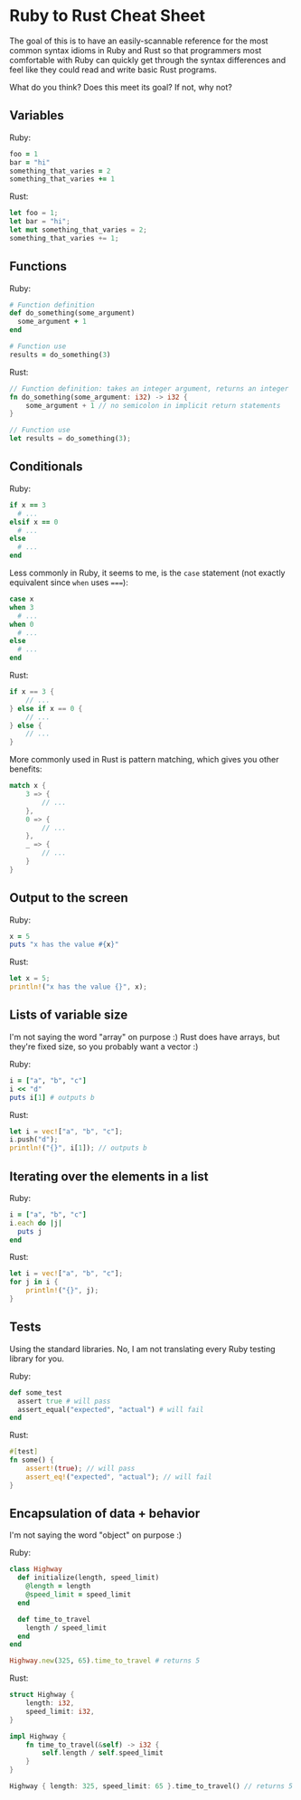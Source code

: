 # Ruby to Rust Cheat Sheet

The goal of this is to have an easily-scannable reference for the most common syntax idioms in Ruby and Rust so that programmers most comfortable with Ruby can quickly get through the syntax differences and feel like they could read and write basic Rust programs.

What do you think? Does this meet its goal? If not, why not?

## Variables

Ruby:

```ruby
foo = 1
bar = "hi"
something_that_varies = 2
something_that_varies += 1
```

Rust:

```rust
let foo = 1;
let bar = "hi";
let mut something_that_varies = 2;
something_that_varies += 1;
```

## Functions

Ruby:

```ruby
# Function definition
def do_something(some_argument)
  some_argument + 1
end

# Function use
results = do_something(3)
```

Rust:

```rust
// Function definition: takes an integer argument, returns an integer
fn do_something(some_argument: i32) -> i32 {
    some_argument + 1 // no semicolon in implicit return statements
}

// Function use
let results = do_something(3);
```

## Conditionals

Ruby:

```ruby
if x == 3
  # ...
elsif x == 0
  # ...
else
  # ...
end
```

Less commonly in Ruby, it seems to me, is the `case` statement (not exactly equivalent since `when` uses `===`):

```ruby
case x
when 3
  # ...
when 0
  # ...
else
  # ...
end
```

Rust:

```rust
if x == 3 {
    // ...
} else if x == 0 {
    // ...
} else {
    // ...
}

```

More commonly used in Rust is pattern matching, which gives you other benefits:

```rust
match x {
    3 => {
        // ...
    },
    0 => {
        // ...
    },
    _ => {
        // ...
    }
}
```

## Output to the screen

Ruby:

```ruby
x = 5
puts "x has the value #{x}"
```

Rust:

```rust
let x = 5;
println!("x has the value {}", x);
```

## Lists of variable size

I'm not saying the word "array" on purpose :) Rust does have arrays, but they're fixed size, so you probably want a vector :)

Ruby:

```ruby
i = ["a", "b", "c"]
i << "d"
puts i[1] # outputs b
```

Rust:

```rust
let i = vec!["a", "b", "c"];
i.push("d");
println!("{}", i[1]); // outputs b
```

## Iterating over the elements in a list

Ruby:

```ruby
i = ["a", "b", "c"]
i.each do |j|
  puts j
end
```

Rust:

```rust
let i = vec!["a", "b", "c"];
for j in i {
    println!("{}", j);
}
```

## Tests

Using the standard libraries. No, I am not translating every Ruby testing library for you.

Ruby:

```ruby
def some_test
  assert true # will pass
  assert_equal("expected", "actual") # will fail
end
```

Rust:

```rust
#[test]
fn some() {
    assert!(true); // will pass
    assert_eq!("expected", "actual"); // will fail
}
```

## Encapsulation of data + behavior

I'm not saying the word "object" on purpose :)

Ruby:

```ruby
class Highway
  def initialize(length, speed_limit)
    @length = length
    @speed_limit = speed_limit
  end

  def time_to_travel
    length / speed_limit
  end
end

Highway.new(325, 65).time_to_travel # returns 5
```

Rust:

```rust
struct Highway {
    length: i32,
    speed_limit: i32,
}

impl Highway {
    fn time_to_travel(&self) -> i32 {
        self.length / self.speed_limit
    }
}

Highway { length: 325, speed_limit: 65 }.time_to_travel() // returns 5
```
